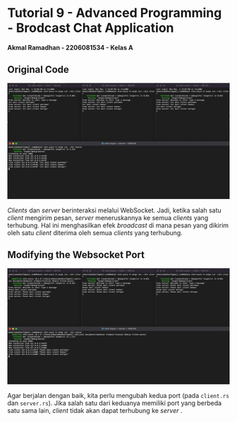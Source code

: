 # Tutorial 9 - Advanced Programming - Brodcast Chat Application
**Akmal Ramadhan - 2206081534 - Kelas A**

## Original Code

<img src="img/img.png">

_Clients_ dan _server_ berinteraksi melalui WebSocket. Jadi, ketika salah satu _client_ mengirim pesan, _server_ meneruskannya ke semua _clients_ yang terhubung. Hal ini menghasilkan efek _broadcast_ di mana pesan yang dikirim oleh satu _client_ diterima oleh semua _clients_ yang terhubung.

## Modifying the Websocket Port

<img src="img/img_1.png">

Agar berjalan dengan baik, kita perlu mengubah kedua port (pada `client.rs` dan `server.rs`). Jika salah satu dari keduanya memiliki port yang berbeda satu sama lain, _client_ tidak akan dapat terhubung ke _server_ .